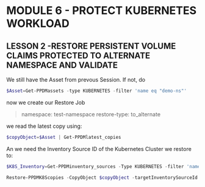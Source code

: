 # MODULE 6 - PROTECT KUBERNETES WORKLOAD

## LESSON 2 -RESTORE PERSISTENT VOLUME CLAIMS PROTECTED TO ALTERNATE NAMESPACE AND VALIDATE

We still have the Asset from prevous Session. If not, do

```Powershell
$Asset=Get-PPDMassets -type KUBERNETES -filter 'name eq "demo-ns"'
```

now we create our Restore Job

> namespace: test-namespace
> restore-type: to_alternate

we read the latest copy using:

```Powershell
$copyObject=$Asset | Get-PPDMlatest_copies
```

An we need the Inventory Source ID of the Kubernetes Cluster we restore to:

```Powershell
$K8S_Inventory=Get-PPDMinventory_sources -Type KUBERNETES -filter 'name eq "Cluster-01"'
```

```Powershell
Restore-PPDMK8Scopies -CopyObject $copyObject -targetInventorySourceId $K8S_Inventory.ID -TO_ALTERNATE -namespace test-namespace
```
